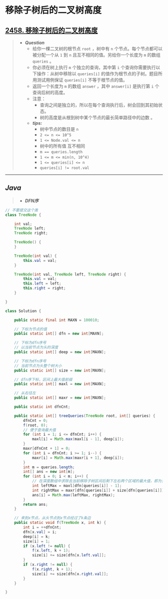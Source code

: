 # 移除子树后的二叉树高度

## [2458. 移除子树后的二叉树高度](https://leetcode.cn/problems/height-of-binary-tree-after-subtree-removal-queries/)

> - ***Question***
>   - 给你一棵二叉树的根节点 `root` ，树中有 `n` 个节点。每个节点都可以被分配一个从 `1` 到 `n` 且互不相同的值。另给你一个长度为 `m` 的数组 `queries` 。
>   - 你必须在树上执行 `m` 个独立的查询，其中第 `i` 个查询你需要执行以下操作：从树中移除以 `queries[i]` 的值作为根节点的子树。题目所用测试用例保证 `queries[i]` 不等于根节点的值。
>   - 返回一个长度为 `m` 的数组 `answer` ，其中 `answer[i]` 是执行第 `i` 个查询后树的高度。
>   - 注意：
>     - 查询之间是独立的，所以在每个查询执行后，树会回到其初始状态。
>     - 树的高度是从根到树中某个节点的最长简单路径中的边数 。
>   - ***tips:***
>     - 树中节点的数目是 `n`
>     - `2 <= n <= 10^5`
>     - `1 <= Node.val <= n`
>     - 树中的所有值 互不相同
>     - `m == queries.length`
>     - `1 <= m <= min(n, 10^4)`
>     - `1 <= queries[i] <= n`
>     - `queries[i] != root.val`

---

## *Java*

> - ***DFN序***

```java
// 不要提交这个类
class TreeNode {

    int val;
    TreeNode left;
    TreeNode right;

    TreeNode() {
    }

    TreeNode(int val) {
        this.val = val;
    }

    TreeNode(int val, TreeNode left, TreeNode right) {
        this.val = val;
        this.left = left;
        this.right = right;
    }

}

class Solution {

    public static final int MAXN = 100010;

    // 下标为节点的值
    public static int[] dfn = new int[MAXN];

    // 下标为dfn序号
    // 以当前节点为头的深度
    public static int[] deep = new int[MAXN];

    // 下标为dfn序号
    // 当前节点为头整个树大小
    public static int[] size = new int[MAXN];

    // dfn序下标，区间上最大值前缀
    public static int[] maxl = new int[MAXN];

    // 从右往左
    public static int[] maxr = new int[MAXN];

    public static int dfnCnt;

    public static int[] treeQueries(TreeNode root, int[] queries) {
        dfnCnt = 0;
        f(root, 0);
        // 便于查询最大值
        for (int i = 1; i <= dfnCnt; i++) {
            maxl[i] = Math.max(maxl[i - 1], deep[i]);
        }
        maxr[dfnCnt + 1] = 0;
        for (int i = dfnCnt; i >= 1; i--) {
            maxr[i] = Math.max(maxr[i + 1], deep[i]);
        }
        int m = queries.length;
        int[] ans = new int[m];
        for (int i = 0; i < m; i++) {
            // 在深度数组中求除去当前移除子树区间后剩下左右两个区域的最大值，即为当前查询移除树后的最大深度
            int leftMax = maxl[dfn[queries[i]] - 1];
            int rightMax = maxr[dfn[queries[i]] + size[dfn[queries[i]]]];
            ans[i] = Math.max(leftMax, rightMax);
        }
        return ans;
    }

    // 来到x节点，从头节点到x节点经过了k条边
    public static void f(TreeNode x, int k) {
        int i = ++dfnCnt;
        dfn[x.val] = i;
        deep[i] = k;
        size[i] = 1;
        if (x.left != null) {
            f(x.left, k + 1);
            size[i] += size[dfn[x.left.val]];
        }
        if (x.right != null) {
            f(x.right, k + 1);
            size[i] += size[dfn[x.right.val]];
        }
    }

}
```
